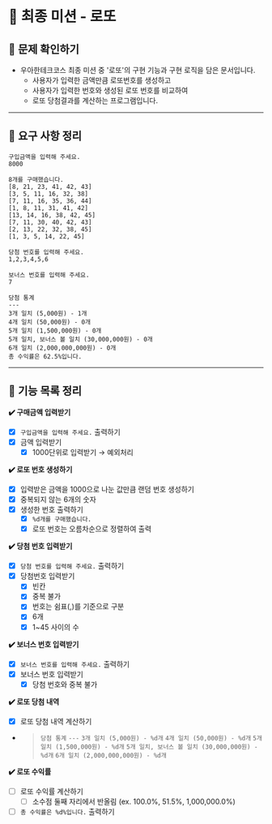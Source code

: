 # 🦋 최종 미션 - 로또

## **👀 문제 확인하기**

- 우아한테크코스 최종 미션 중 '로또'의 구현 기능과 구현 로직을 담은 문서입니다.
    - 사용자가 입력한 금액만큼 로또번호를 생성하고
    - 사용자가 입력한 번호와 생성된 로또 번호를 비교하여
    - 로또 당첨결과를 계산하는 프로그램입니다.

---

## 📌 **요구 사항 정리**
```
구입금액을 입력해 주세요.
8000

8개를 구매했습니다.
[8, 21, 23, 41, 42, 43] 
[3, 5, 11, 16, 32, 38] 
[7, 11, 16, 35, 36, 44] 
[1, 8, 11, 31, 41, 42] 
[13, 14, 16, 38, 42, 45] 
[7, 11, 30, 40, 42, 43] 
[2, 13, 22, 32, 38, 45] 
[1, 3, 5, 14, 22, 45]

당첨 번호를 입력해 주세요.
1,2,3,4,5,6

보너스 번호를 입력해 주세요.
7

당첨 통계
---
3개 일치 (5,000원) - 1개
4개 일치 (50,000원) - 0개
5개 일치 (1,500,000원) - 0개
5개 일치, 보너스 볼 일치 (30,000,000원) - 0개
6개 일치 (2,000,000,000원) - 0개
총 수익률은 62.5%입니다.
```

---

## 📝 **기능 목록 정리**

**✔️ 구매금액 입력받기**

- [x]  `구입금액을 입력해 주세요.` 출력하기
- [x]  금액 입력받기
    - [x]  1000단위로 입력받기 → 예외처리

**✔️ 로또 번호 생성하기**

- [x]  입력받은 금액을 1000으로 나눈 값만큼 랜덤 번호 생성하기
- [x]  중복되지 않는 6개의 숫자
- [x]  생성한 번호 출력하기
    - [x]  `%d개를 구매했습니다.`
    - [x]  로또 번호는 오름차순으로 정렬하여 출력

**✔️ 당첨 번호 입력받기**

- [x]  `당첨 번호를 입력해 주세요.` 출력하기
- [x]  당첨번호 입력받기
    - [x]  빈칸
    - [x]  중복 불가
    - [x]  번호는 쉼표(,)를 기준으로 구분
    - [x]  6개
    - [x]  1~45 사이의 수

**✔️ 보너스 번호 입력받기**

- [x]  `보너스 번호를 입력해 주세요.` 출력하기
- [x]  보너스 번호 입력받기
    - [x]  당첨 번호와 중복 불가

**✔️ 로또 당첨 내역**

- [x]  로또 당첨 내역 계산하기
- >   `당첨 통계`
    `---`
    `3개 일치 (5,000원) - %d개`
    `4개 일치 (50,000원) - %d개`
    `5개 일치 (1,500,000원) - %d개`
    `5개 일치, 보너스 볼 일치 (30,000,000원) - %d개`
    `6개 일치 (2,000,000,000원) - %d개`

**✔️ 로또 수익률**

- [ ]  로또 수익률 계산하기
    - [ ]  소수점 둘째 자리에서 반올림 (ex. 100.0%, 51.5%, 1,000,000.0%)
- [ ]  `총 수익률은 %d%입니다.` 출력하기